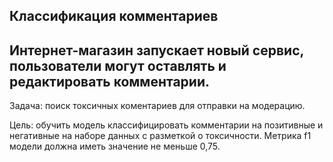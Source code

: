 ## Классификация комментариев
## Интернет-магазин запускает новый сервис, пользователи могут оставлять и редактировать комментарии.
Задача: поиск токсичных коментариев для отправки на модерацию.

Цель: обучить модель классифицировать комментарии на позитивные и негативные на наборе данных с разметкой о токсичности. Метрика f1 модели должна иметь значение не меньше 0,75.
